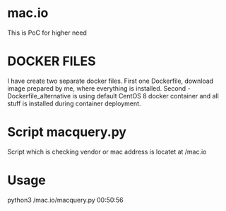 # mac.io
This is PoC for higher need

# DOCKER FILES
I have create two separate docker files. 
First one Dockerfile, download image prepared by me, where everything is installed.
Second - Dockerfile_alternative is using default CentOS 8 docker container and all stuff is installed during container deployment.

# Script macquery.py
Script which is checking vendor or mac address is locatet at /mac.io

# Usage

python3 /mac.io/macquery.py 00:50:56

